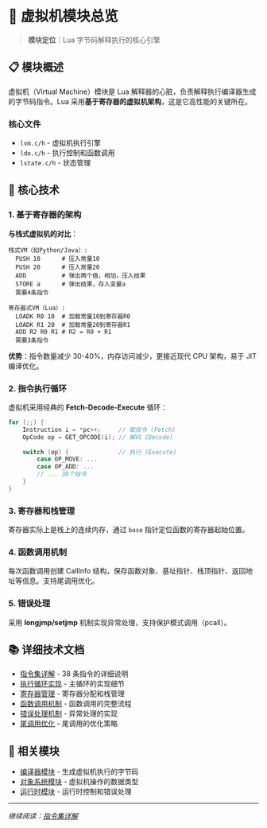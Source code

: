 # 🚀 虚拟机模块总览

> **模块定位**：Lua 字节码解释执行的核心引擎

## 📋 模块概述

虚拟机（Virtual Machine）模块是 Lua 解释器的心脏，负责解释执行编译器生成的字节码指令。Lua 采用**基于寄存器的虚拟机架构**，这是它高性能的关键所在。

### 核心文件

- `lvm.c/h` - 虚拟机执行引擎
- `ldo.c/h` - 执行控制和函数调用
- `lstate.c/h` - 状态管理

## 🎯 核心技术

### 1. 基于寄存器的架构

**与栈式虚拟机的对比**：

```
栈式VM（如Python/Java）:
  PUSH 10      # 压入常量10
  PUSH 20      # 压入常量20
  ADD          # 弹出两个值，相加，压入结果
  STORE a      # 弹出结果，存入变量a
  需要4条指令

寄存器式VM（Lua）:
  LOADK R0 10  # 加载常量10到寄存器R0
  LOADK R1 20  # 加载常量20到寄存器R1
  ADD R2 R0 R1 # R2 = R0 + R1
  需要3条指令
```

**优势**：指令数量减少 30-40%，内存访问减少，更接近现代 CPU 架构，易于 JIT 编译优化。

### 2. 指令执行循环

虚拟机采用经典的 **Fetch-Decode-Execute** 循环：

```c
for (;;) {
    Instruction i = *pc++;     // 取指令 (Fetch)
    OpCode op = GET_OPCODE(i); // 解码 (Decode)
    
    switch (op) {              // 执行 (Execute)
        case OP_MOVE: ...
        case OP_ADD: ...
        // ... 38个指令
    }
}
```

### 3. 寄存器和栈管理

寄存器实际上是栈上的连续内存，通过 `base` 指针定位函数的寄存器起始位置。

### 4. 函数调用机制

每次函数调用创建 CallInfo 结构，保存函数对象、基址指针、栈顶指针、返回地址等信息。支持尾调用优化。

### 5. 错误处理

采用 **longjmp/setjmp** 机制实现异常处理，支持保护模式调用（pcall）。

## 📚 详细技术文档

- [指令集详解](instruction_set.md) - 38 条指令的详细说明
- [执行循环实现](execution_loop.md) - 主循环的实现细节
- [寄存器管理](register_management.md) - 寄存器分配和栈管理
- [函数调用机制](function_call.md) - 函数调用的完整流程
- [错误处理机制](error_handling.md) - 异常处理的实现
- [尾调用优化](tail_call_optimization.md) - 尾调用的优化策略

## 🔗 相关模块

- [编译器模块](../compiler/wiki_compiler.md) - 生成虚拟机执行的字节码
- [对象系统模块](../object/wiki_object.md) - 虚拟机操作的数据类型
- [运行时模块](../runtime/wiki_runtime.md) - 运行时控制和错误处理

---

*继续阅读：[指令集详解](instruction_set.md)*
